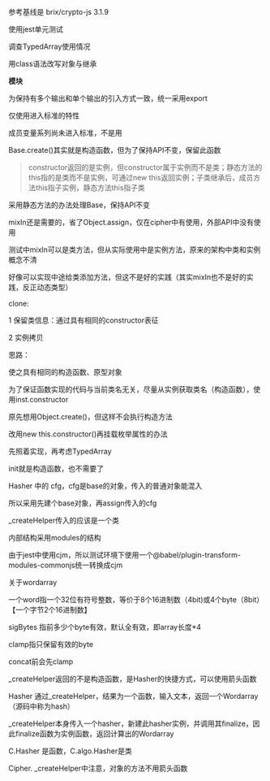 参考基线是 brix/crypto-js 3.1.9

使用jest单元测试

调查TypedArray使用情况

用class语法改写对象与继承

**模块**

为保持有多个输出和单个输出的引入方式一致，统一采用export



仅使用进入标准的特性

成员变量系列尚未进入标准，不是用



Base.create()其实就是构造函数，但为了保持API不变，保留此函数

> constructor返回的是实例，但constructor属于实例而不是类；静态方法的this指的是类而不是实例，可通过new this返回实例；子类继承后，成员方法this指子实例，静态方法this指子类

采用静态方法的办法处理Base，保持API不变



mixIn还是需要的，省了Object.assign，仅在cipher中有使用，外部API中没有使用

测试中mixIn可以是类方法，但从实际使用中是实例方法，原来的架构中类和实例概念不清

好像可以实现中途给类添加方法，但这不是好的实践（其实mixIn也不是好的实践，反正动态类型）



clone:

1 保留类信息：通过具有相同的constructor表征

2 实例拷贝

思路：

使之具有相同的构造函数、原型对象

为了保证函数实现的代码与当前类名无关，尽量从实例获取类名（构造函数），使用inst.constructor

原先想用Object.create()，但这样不会执行构造方法

改用new this.constructor()再挂载枚举属性的办法



先照着实现，再考虑TypedArray



init就是构造函数，也不需要了



Hasher 中的 cfg，cfg是base的对象，传入的普通对象能混入

所以采用先建个base对象，再assign传入的cfg



_createHelper传入的应该是一个类



内部结构采用modules的结构

由于jest中使用cjm，所以测试环境下使用一个@babel/plugin-transform-modules-commonjs统一转换成cjm



关于wordarray

一个word指一个32位有符号整数，等价于8个16进制数（4bit)或4个byte（8bit）【一个字节2个16进制数】

sigBytes 指前多少个byte有效，默认全有效，即array长度*4

clamp指只保留有效的byte

concat前会先clamp



_createHelper返回的不是构造函数，是Hasher的快捷方式，可以使用箭头函数

Hasher 通过_createHelper，结果为一个函数，输入文本，返回一个Wordarray （源码中称为hash）

_createHelper本身传入一个hasher，新建此hasher实例，并调用其finalize，因此finalize函数为实例函数，返回计算出的Wordarray

C.Hasher 是函数，C.algo.Hasher是类

Cipher. _createHelper中注意，对象的方法不用箭头函数